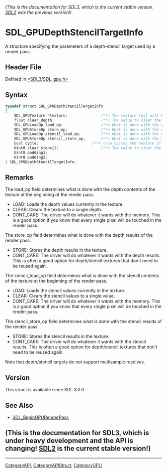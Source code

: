 ###### (This is the documentation for SDL3, which is the current stable version. [SDL2](https://wiki.libsdl.org/SDL2/) was the previous version!)
# SDL_GPUDepthStencilTargetInfo

A structure specifying the parameters of a depth-stencil target used by a render pass.

## Header File

Defined in [<SDL3/SDL_gpu.h>](https://github.com/libsdl-org/SDL/blob/main/include/SDL3/SDL_gpu.h)

## Syntax

```c
typedef struct SDL_GPUDepthStencilTargetInfo
{
    SDL_GPUTexture *texture;               /**< The texture that will be used as the depth stencil target by the render pass. */
    float clear_depth;                     /**< The value to clear the depth component to at the beginning of the render pass. Ignored if SDL_GPU_LOADOP_CLEAR is not used. */
    SDL_GPULoadOp load_op;                 /**< What is done with the depth contents at the beginning of the render pass. */
    SDL_GPUStoreOp store_op;               /**< What is done with the depth results of the render pass. */
    SDL_GPULoadOp stencil_load_op;         /**< What is done with the stencil contents at the beginning of the render pass. */
    SDL_GPUStoreOp stencil_store_op;       /**< What is done with the stencil results of the render pass. */
    bool cycle;                        /**< true cycles the texture if the texture is bound and any load ops are not LOAD */
    Uint8 clear_stencil;                   /**< The value to clear the stencil component to at the beginning of the render pass. Ignored if SDL_GPU_LOADOP_CLEAR is not used. */
    Uint8 padding1;
    Uint8 padding2;
} SDL_GPUDepthStencilTargetInfo;
```

## Remarks

The load_op field determines what is done with the depth contents of the
texture at the beginning of the render pass.

- LOAD: Loads the depth values currently in the texture.
- CLEAR: Clears the texture to a single depth.
- DONT_CARE: The driver will do whatever it wants with the memory. This is
  a good option if you know that every single pixel will be touched in the
  render pass.

The store_op field determines what is done with the depth results of the
render pass.

- STORE: Stores the depth results in the texture.
- DONT_CARE: The driver will do whatever it wants with the depth results.
  This is often a good option for depth/stencil textures that don't need to
  be reused again.

The stencil_load_op field determines what is done with the stencil contents
of the texture at the beginning of the render pass.

- LOAD: Loads the stencil values currently in the texture.
- CLEAR: Clears the stencil values to a single value.
- DONT_CARE: The driver will do whatever it wants with the memory. This is
  a good option if you know that every single pixel will be touched in the
  render pass.

The stencil_store_op field determines what is done with the stencil results
of the render pass.

- STORE: Stores the stencil results in the texture.
- DONT_CARE: The driver will do whatever it wants with the stencil results.
  This is often a good option for depth/stencil textures that don't need to
  be reused again.

Note that depth/stencil targets do not support multisample resolves.

## Version

This struct is available since SDL 3.0.0

## See Also

- [SDL_BeginGPURenderPass](SDL_BeginGPURenderPass)


## (This is the documentation for SDL3, which is under heavy development and the API is changing! [SDL2](https://wiki.libsdl.org/SDL2/) is the current stable version!)



----
[CategoryAPI](CategoryAPI), [CategoryAPIStruct](CategoryAPIStruct), [CategoryGPU](CategoryGPU)

